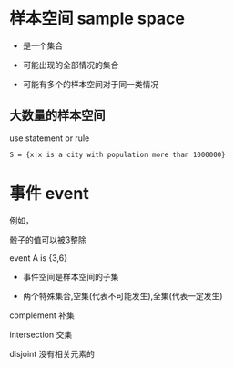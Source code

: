 # 样本空间 sample space

* 是一个集合
* 可能出现的全部情况的集合



* 可能有多个的样本空间对于同一类情况



## 大数量的样本空间

use statement or rule

`S = {x|x is a city with population more than 1000000}`



# 事件 event

例如，

骰子的值可以被3整除

event A is {3,6}



* 事件空间是样本空间的子集



* 两个特殊集合,空集(代表不可能发生),全集(代表一定发生)



complement 补集

intersection 交集

disjoint 没有相关元素的